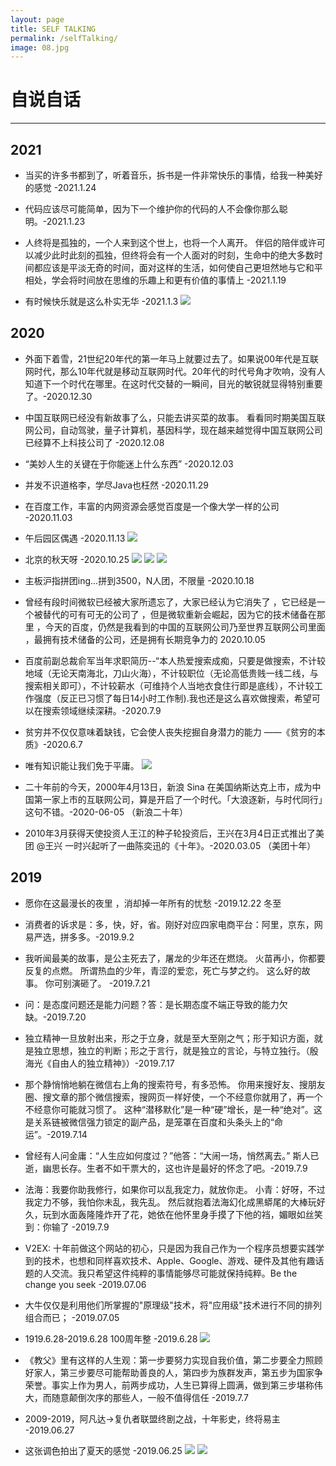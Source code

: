 ```yaml
---
layout: page
title: SELF TALKING
permalink: /selfTalking/
image: 08.jpg
---
```

# 自说自话

***
## 2021
* 当买的许多书都到了，听着音乐，拆书是一件非常快乐的事情，给我一种美好的感觉 -2021.1.24

* 代码应该尽可能简单，因为下一个维护你的代码的人不会像你那么聪明。-2021.1.23


* 人终将是孤独的，一个人来到这个世上，也将一个人离开。
  伴侣的陪伴或许可以减少此时此刻的孤独，但终将会有一个人面对的时刻，生命中的绝大多数时间都应该是平淡无奇的时间，面对这样的生活，如何使自己更坦然地与它和平相处，学会将时间放在思维的乐趣上和更有价值的事情上 -2021.1.19
  

* 有时候快乐就是这么朴实无华 -2021.1.3
  ![](https://s3-img.meituan.net/v1/mss_3d027b52ec5a4d589e68050845611e68/ff/n0/0m/4a/s8_41551.jpg@596w_1l.jpg)

  
## 2020
* 外面下着雪，21世纪20年代的第一年马上就要过去了。如果说00年代是互联网时代，那么10年代就是移动互联网时代。20年代的时代号角才吹响，没有人知道下一个时代在哪里。在这时代交替的一瞬间，目光的敏锐就显得特别重要了。-2020.12.30


* 中国互联网已经没有新故事了么，只能去讲买菜的故事。
  看看同时期美国互联网公司，自动驾驶，量子计算机，基因科学，现在越来越觉得中国互联网公司已经算不上科技公司了 -2020.12.08
  

* “美妙人生的关键在于你能迷上什么东西” -2020.12.03

* 并发不识道格李，学尽Java也枉然 -2020.11.29

* 在百度工作，丰富的内网资源会感觉百度是一个像大学一样的公司 -2020.11.03

* 午后园区偶遇 -2020.11.13
  ![](https://s3-img.meituan.net/v1/mss_3d027b52ec5a4d589e68050845611e68/ff/n0/0k/zw/cj_247961.jpg@596w_1l.jpg)



* 北京的秋天呀 -2020.10.25
  ![](https://s3-img.meituan.net/v1/mss_3d027b52ec5a4d589e68050845611e68/ff/n0/0k/yb/xk_237240.jpg@596w_1l.jpg)
  ![](https://s3-img.meituan.net/v1/mss_3d027b52ec5a4d589e68050845611e68/ff/n0/0k/yb/vx_237050.jpg@596w_1l.jpg)
  ![](https://s3-img.meituan.net/v1/mss_3d027b52ec5a4d589e68050845611e68/ff/n0/0k/yb/5p_236981.jpg@596w_1l.jpg)


* 主板沪指拼团ing...拼到3500，N人团，不限量 -2020.10.18

* 曾经有段时间微软已经被大家所遗忘了，大家已经认为它消失了 ，它已经是一个被替代的可有可无的公司了 ，但是微软重新会崛起，因为它的技术储备在那里 ，今天的百度，仍然是我看到的中国的互联网公司乃至世界互联网公司里面 ，最拥有技术储备的公司，还是拥有长期竞争力的 2020.10.05


* 百度前副总裁俞军当年求职简历--“本人热爱搜索成痴，只要是做搜索，不计较地域（无论天南海北，刀山火海），不计较职位（无论高低贵贱一线二线，与搜索相关即可），不计较薪水（可维持个人当地衣食住行即是底线），不计较工作强度（反正已习惯了每日14小时工作制).我也还是这么喜欢做搜索，希望可以在搜索领域继续深耕。-2020.7.9


* 贫穷并不仅仅意味着缺钱，它会使人丧失挖掘自身潜力的能力 ——《贫穷的本质》-2020.6.7

* 唯有知识能让我们免于平庸。
  ![](https://s3-img.meituan.net/v1/mss_3d027b52ec5a4d589e68050845611e68/ff/n0/0k/jk/74_343427.jpg@596w_1l.jpg)
  
* 二十年前的今天，2000年4月13日，新浪 Sina 在美国纳斯达克上市，成为中国第一家上市的互联网公司，算是开启了一个时代。「大浪逐新，与时代同行」这句不错。-2020-06-05 （新浪二十年）

* 2010年3月获得天使投资人王江的种子轮投资后，王兴在3月4日正式推出了美团 @王兴 一时兴起听了一曲陈奕迅的《十年》。-2020.03.05 （美团十年）

## 2019

* 愿你在这最漫长的夜里 ，消却掉一年所有的忧愁 -2019.12.22 冬至
  
* 消费者的诉求是：多，快，好，省。刚好对应四家电商平台：阿里，京东，网易严选，拼多多。-2019.9.2
  
* 我听闻最美的故事，是公主死去了，屠龙的少年还在燃烧。 火苗再小，你都要反复的点燃。 所谓热血的少年，青涩的爱恋，死亡与梦之约。 这么好的故事。 你可别演砸了。 -2019.7.21
  
* 问：是态度问题还是能力问题？答：是长期态度不端正导致的能力欠缺。-2019.7.20

* 独立精神一旦放射出来，形之于立身，就是至大至刚之气；形于知识方面，就是独立思想，独立的判断；形之于言行，就是独立的言论，与特立独行。（殷海光《自由人的独立精神》）-2019.7.17

* 那个静悄悄地躺在微信右上角的搜索符号，有多恐怖。
  你用来搜好友、搜朋友圈、搜文章的那个微信搜索，搜网页一样好使，一个不经意你就用了，再一个不经意你可能就习惯了。
  这种“潜移默化”是一种“硬”增长，是一种“绝对”。这是关系链被微信强力锁定的副产品，是笼罩在百度和头条头上的“命运”。-2019.7.14


* 曾经有人问金庸：“人生应如何度过？”他答：“大闹一场，悄然离去。” 斯人已逝，幽思长存。生者不如干票大的，这也许是最好的怀念了吧。-2019.7.9

* 法海：我要你助我修行，如果你可以乱我定力，就放你走。
  小青：好呀，不过我定力不够，我怕你未乱，我先乱。
  然后就抱着法海幻化成黑蟒尾的大棒玩好久，玩到水面轰隆隆炸开了花，她依在他怀里身手摸了下他的裆，媚眼如丝笑到：你输了 -2019.7.9
  
* V2EX: 十年前做这个网站的初心，只是因为我自己作为一个程序员想要实践学到的技术，也想和同样喜欢技术、Apple、Google、游戏、硬件及其他有趣话题的人交流。我只希望这件纯粹的事情能够尽可能就保持纯粹。Be the change you seek -2019.07.06

* 大牛仅仅是利用他们所掌握的"原理级"技术，将"应用级"技术进行不同的排列组合而已； -2019.07.05


* 1919.6.28-2019.6.28 100周年整 -2019.6.28
  ![](https://s3-img.meituan.net/v1/mss_3d027b52ec5a4d589e68050845611e68/ff/n0/0h/qm/fn_501874.jpg@596w_1l.jpg)


* 《教父》里有这样的人生观：第一步要努力实现自我价值，第二步要全力照顾好家人，第三步要尽可能帮助善良的人，第四步为族群发声，第五步为国家争荣誉。事实上作为男人，前两步成功，人生已算得上圆满，做到第三步堪称伟大，而随意颠倒次序的那些人，一般不值得信任 -2019.7.7
  
* 2009-2019，阿凡达->复仇者联盟终剧之战，十年影史，终将易主 -2019.06.27

* 这张调色拍出了夏天的感觉 -2019.06.25
  ![](https://s3-img.meituan.net/v1/mss_3d027b52ec5a4d589e68050845611e68/ff/n0/0h/q3/xk_523960.jpg@596w_1l.jpg)
  ![](https://s3-img.meituan.net/v1/mss_3d027b52ec5a4d589e68050845611e68/ff/n0/0h/q3/yd_523882.jpg@596w_1l.jpg)

